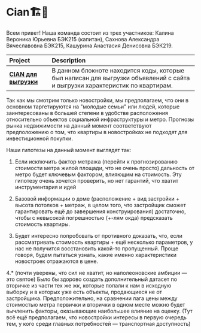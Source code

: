 # Cian🏗️🏢
Всем привет! 
Наша команда состоит из трех участников: Калина Вероника Юрьевна БЭК215 (капитан), Сахнова Александра Вячеславовна БЭК215, Кашурина Анастасия Денисовна БЭК219.

 Project | Description | 
| :-------| :-----------|
|[**CIAN для выгрузки**]([https://github.com/SashaSakhnova/Cian/blob/main/CIAN%20parcer.ipynb](https://github.com/SashaSakhnova/Cian/blob/main/CIAN%20для%20выгрузки.ipynb))| В данном блокноте находится коды, которые был написан для выгрузки объявлений с сайта и выгрузки характеристик по квартирам. 

Так как мы смотрим только новостройки, мы предполагаем, что они в основном таргетируются на "молодые семьи" или людей, которые заинтересованы в большей степени в удобстве расположения относительно объектов социальной инфраструктуры и метро. Прогнозы рынка недвижимости на данный момент соответствуют предположению о том, что квартиры в новостройках не подходят для инвестиционной покупки.

Наши гипотезы на данный момент выглядят так:

1. Если исключить фактор метража (перейти к прогнозированию стоимости метра жилой площади, что не очень просто) дальность от метро будет ключевым фактором, влияющим на стоимость. Эту гипотезу очень хочется проверить, но нет гарантий, что хватит инструментария и идей

2. Базовой информации о доме (расположение + вид застройки + высота потолков + метраж, в целом того, что застройщик сможет гарантировать ещё до завершения конструирования) достаточно, чтобы с невысокой погрешностью (+-лям окда) предсказать стоимость квартиры.

3. Будет интересно попробовать от противного доказать, что, если рассматривать стоимость квартиры + ещё несколько параметров, у нас не получится восстановить какой-то пропущенный. Проще говоря, будем пытаться узнать, какие именно характеристики новостроек отражаются в цене.

4.* (почти уверены, что сил не хватит, но наполеоновские амбиции — это святое) Было бы здорово создать дополнительный датасет по вторичке из части тех же жк, которые попали к нам в исходную выборку и в которых уже есть объекты, продающиеся не от застройщика. Предположительно, на сравнении лага цены между стоимостью метра первички и вторички в одном месте можно будет вычленить факторы, оказывающие наибольшее влияние на оценку. (Тут всё ещё предполагаем, что новостройки интересы в первую очередь тем, у кого среди главных потребностей — транспортная доступность)

